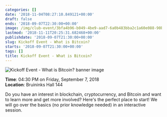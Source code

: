 ```yaml
---
categories: []
date: '2018-11-04T08:27:10.849121+00:00'
draft: false
ends: '2018-09-07T22:30:00+00:00'
image: /img/club-event/3bfa4b96-b049-4be9-aad7-6a0b483bba2c1a60e088-90bf-48a2-9449-d415f303163b.png
lastmod: '2018-11-11T20:25:31.682468+00:00'
publishdate: '2018-09-07T21:30:00+00:00'
slug: Kickoff Event - What is Bitcoin?
starts: '2018-09-07T21:30:00+00:00'
tags: []
title: Kickoff Event - What is Bitcoin?
---
```


<img src="/img/club-event/3bfa4b96-b049-4be9-aad7-6a0b483bba2c1a60e088-90bf-48a2-9449-d415f303163b.png" alt="Kickoff Event - What is Bitcoin? banner image" /><br>
    <p class="eventInfo">
        <strong>Time</strong>: 04:30 PM on Friday, September  7, 2018<br>
        <strong>Location</strong>: Bruininks Hall 144
    </p>
    <p>Do you have an interest in blockchain, cryptocurrency, and Bitcoin and want to learn more and get more involved? Here's the perfect place to start! We will go over the basics (no prior knowledge needed) in an interactive session.</p>